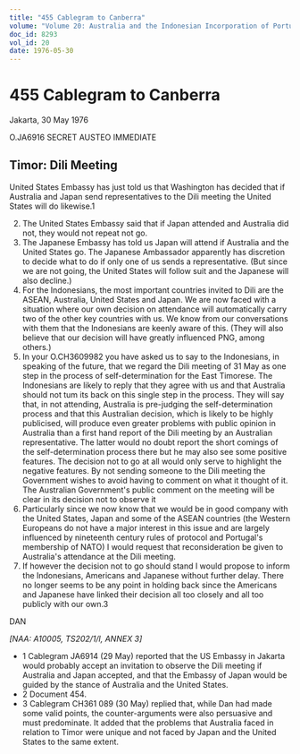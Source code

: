 ```yaml
---
title: "455 Cablegram to Canberra"
volume: "Volume 20: Australia and the Indonesian Incorporation of Portuguese Timor, 1974-1976"
doc_id: 8293
vol_id: 20
date: 1976-05-30
---
```


# 455 Cablegram to Canberra

Jakarta, 30 May 1976

O.JA6916 SECRET AUSTEO IMMEDIATE

## Timor: Dili Meeting

United States Embassy has just told us that Washington has decided that if Australia and Japan send representatives to the Dili meeting the United States will do likewise.1

  2. The United States Embassy said that if Japan attended and Australia did not, they would not repeat not go.
  3. The Japanese Embassy has told us Japan will attend if Australia and the United States go. The Japanese Ambassador apparently has discretion to decide what to do if only one of us sends a representative. (But since we are not going, the United States will follow suit and the Japanese will also decline.)
  4. For the Indonesians, the most important countries invited to Dili are the ASEAN, Australia, United States and Japan. We are now faced with a situation where our own decision on attendance will automatically carry two of the other key countries with us. We know from our conversations with them that the Indonesians are keenly aware of this. (They will also believe that our decision will have greatly influenced PNG, among others.)
  5. In your O.CH3609982 you have asked us to say to the Indonesians, in speaking of the future, that we regard the Dili meeting of 31 May as one step in the process of self-determination for the East Timorese. The Indonesians are likely to reply that they agree with us and that Australia should not tum its back on this single step in the process. They will say that, in not attending, Australia is pre-judging the self-determination process and that this Australian decision, which is likely to be highly publicised, will produce even greater problems with public opinion in Australia than a first hand report of the Dili meeting by an Australian representative. The latter would no doubt report the short comings of the self-determination process there but he may also see some positive features. The decision not to go at all would only serve to highlight the negative features. By not sending someone to the Dili meeting the Government wishes to avoid having to comment on what it thought of it. The Australian Government's public comment on the meeting will be clear in its decision not to observe it
  6. Particularly since we now know that we would be in good company with the United States, Japan and some of the ASEAN countries (the Western Europeans do not have a major interest in this issue and are largely influenced by nineteenth century rules of protocol and Portugal's membership of NATO) I would request that reconsideration be given to Australia's attendance at the Dili meeting.
  7. If however the decision not to go should stand I would propose to inform the Indonesians, Americans and Japanese without further delay. There no longer seems to be any point in holding back since the Americans and Japanese have linked their decision all too closely and all too publicly with our own.3



DAN

_[NAA: A10005, TS202/1/l, ANNEX 3]_

  * 1 Cablegram JA6914 (29 May) reported that the US Embassy in Jakarta would probably accept an invitation to observe the Dili meeting if Australia and Japan accepted, and that the Embassy of Japan would be guided by the stance of Australia and the United States.
  * 2 Document 454.
  * 3 Cablegram CH361 089 (30 May) replied that, while Dan had made some valid points, the counter-arguments were also persuasive and must predominate. It added that the problems that Australia faced in relation to Timor were unique and not faced by Japan and the United States to the same extent.


